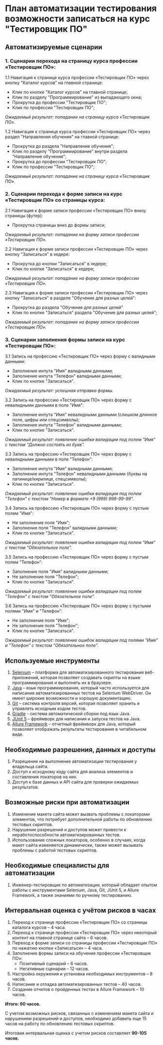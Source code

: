 # План автоматизации тестирования возможности записаться на курс "Тестировщик ПО"

## Автоматизируемые сценарии

### 1. Сценарии перехода на страницу курса профессии «Тестировщик ПО»:

1.1 Навигация к странице курса профессии «Тестировщик ПО» через кнопку "Каталог курсов" на главной странице:
   - Клик по кнопке "Каталог курсов" на главной странице;
   - Клик по разделу "Программирование" из выпадающего окна;
   - Прокрутка до профессии "Тестировщик ПО";
   - Клик по профессии "Тестировщик ПО";

   *Ожидаемый результат: попадание на страницу курса «Тестировщик ПО».*

1.2 Навигация к странице курса профессии «Тестировщик ПО» через раздел "Направления обучения" на главной странице:
   - Прокрутка до раздела "Направление обучения";
   - Клик по разделу "Программирование" внутри раздела "Направление обучения";
   - Прокрутка до профессии "Тестировщик ПО";
   - Клик по профессии "Тестировщик ПО";

   *Ожидаемый результат: попадание на страницу курса «Тестировщик ПО».*

### 2. Сценарии перехода к форме записи на курс «Тестировщик ПО» со страницы курса:

2.1 Навигация к форме записи профессии «Тестировщик ПО» внизу страницы (футер):
   - Прокрутка страницы вниз до формы записи;

   *Ожидаемый результат: попадание на форму записи профессии «Тестировщик ПО».*

2.2 Навигация к форме записи профессии «Тестировщик ПО» через кнопку "Записаться" в хедере:
   - Прокрутка до кнопки "Записаться" в хедере;
   - Клик по кнопке "Записаться" в хедере;

   *Ожидаемый результат: попадание на форму записи профессии «Тестировщик ПО».*

2.3 Навигация к форме записи профессии «Тестировщик ПО» через кнопку "Записаться" в разделе "Обучение для разных целей":
   - Прокрутка до раздела "Обучение для разных целей"
   - Клик по кнопке "Записаться" раздела "Обучение для разных целей";

   *Ожидаемый результат: попадание на форму записи профессии «Тестировщик ПО».*

### 3. Сценарии заполнения формы записи на курс «Тестировщик ПО»:

3.1 Запись на профессию «Тестировщик ПО» через форму с валидными данными:
   - Заполнение инпута "Имя" валидными данными;
   - Заполнение инпута "Телефон" валидными данными;
   - Клик по кнопке "Записаться".

   *Ожидаемый результат: успешная отправка формы.*

3.2 Запись на профессию «Тестировщик ПО» через форму с невалидными данными в поле "Имя":
   - Заполнение инпута "Имя" невалидными данными (слишком длинное поле, цифры или спецсимволы);
   - Заполнение инпута "Телефон" валидными данными;
   - Клик по кнопке "Записаться".

   *Ожидаемый результат: появление ошибки валидации под полем "Имя" с текстом "Должно состоять из букв".*
   
3.3 Запись на профессию «Тестировщик ПО» через форму с невалидными данными в поле "Телефон":
   - Заполнение инпута "Имя" валидными данными;
   - Заполнение инпута "Телефон" невалидными данными (буквы на латинице/кирилице, спецсимволы);
   - Клик по кнопке "Записаться".

   *Ожидаемый результат: появление ошибки валидации под полем "Телефон" с текстом "Номер в формате +9 (999) 999-99-99".*
   
3.4 Запись на профессию «Тестировщик ПО» через форму с пустым полем "Имя":
   - Не заполнение поля "Имя";
   - Заполнение поля "Телефон" валидными данными;
   - Клик по кнопке "Записаться".

   *Ожидаемый результат: появление ошибки валидации под полем "Имя" с текстом "Обязательное поле".*

3.5 Запись на профессию «Тестировщик ПО» через форму с пустым полем "Телефон":
   - Заполнение поля "Имя" валидными данными;
   - Не заполнение поля "Телефон";
   - Клик по кнопке "Записаться".

   *Ожидаемый результат: появление ошибки валидации под полем "Телефон" с текстом "Обязательное поле".*

3.6 Запись на профессию «Тестировщик ПО» через форму с пустыми полями "Имя" и "Телефон":
   - Не заполнение поля "Имя";
   - Не заполнение поля "Телефон";
   - Клик по кнопке "Записаться".

   *Ожидаемый результат: появление ошибок валидации под полями "Имя" и "Телефон" с текстом "Обязательное поле".*

## Используемые инструменты

1. [Selenium](https://www.selenium.dev/) – платформа для автоматизированного тестирования веб-приложений, которая позволяет создавать скрипты на языке программирования и выполнять их в браузере.
2. [Java](https://www.java.com/) – язык программирования, который часто используется для написания автоматизированных тестов на Selenium WebDriver. Он имеет широкие возможности и хорошую документацию.
3. [Git](https://git-scm.com/) – система контроля версий, которая позволяет хранить и управлять исходным кодом тестов.
4. [Gradle](https://gradle.org/) - система автоматической сборки под язык Java.
5. [JUnit 5](https://junit.org/junit5/) – фреймворк для написания и запуска тестов на Java.
6. [Allure Framework](https://github.com/allure-framework/allure-java) – отчетный фреймворк для Java, который позволяет отображать результаты тестирования в читабельном виде.

## Необходимые разрешения, данных и доступы

1. Разрешение на выполнение автоматизации тестирования у владельца сайта.
2. Доступ к исходному коду сайта для анализа элементов и составления локаторов на них.
3. Доступ к базе данных и API сайта для проверки ожидаемых результатов.

## Возможные риски при автоматизации

1. Изменение макета сайта может вызвать проблемы с локаторами элементов, что потребует дополнительной работы по обновлению тестовых скриптов.
2. Нарушение разрешений и доступов может привести к неработоспособности автоматизированных тестов.
3. Использование сложных локаторов, особенно в случаях, когда макет сайта изменяется динамически, также может вызывать проблемы с работой тестовых скриптов.

## Необходимые специалисты для автоматизации

1. Инженер-тестировщик по автоматизации, который обладает опытом работы с инструментами Selenium, Java, Git, JUnit 5, и Allure Framework, а также знаниями по ручному тестированию.

## Интервальная оценка с учётом рисков в часах

1. Переход к странице профессии «Тестировщик ПО» со страницы каталога курсов – 4 часа.
2. Переход к странице профессии «Тестировщик ПО» через некоторый контент на главной странице сайта – 6 часов.
3. Переход к форме записи со страницы профессии «Тестировщик ПО» по нажатию кнопки «Записаться» – 4 часа.
4. Заполнение формы записи на обучение профессии «Тестировщик ПО»:
   - Позитивный сценарий – 6 часов.
   - Негативные сценарии – 12 часов.
5. Настройка окружения и установка необходимых инструментов – 8 часов.
6. Написание и отладка автоматизированных тестов – 40 часов.
7. Создание отчетов о пройденных тестах в Allure Framework – 10 часов.

**Итого: 90 часов.**

С учетом возможных рисков, связанных с изменением макета сайта и нарушением разрешений и доступов, необходимо добавить еще 15 часов на работу по обновлению тестовых скриптов.

Итоговая интервальная оценка с учетом рисков составляет **90-105 часов.**

